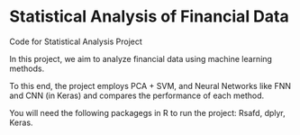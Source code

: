 # Statistical Analysis of Financial Data
Code for Statistical Analysis Project

In this project, we aim to analyze financial data using machine learning methods. 

To this end, the project employs PCA + SVM, and Neural Networks like FNN and CNN (in Keras) and compares the performance of each method.

You will need the following packagegs in R to run the project: Rsafd, dplyr, Keras.
